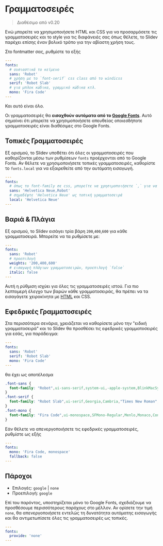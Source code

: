 # Γραμματοσειρές

> Διαθέσιμο από v0.20

Ενώ μπορείτε να χρησιμοποιήσετε HTML και CSS για να προσαρμόσετε τις γραμματοσειρές και το style για τις διαφάνειές σας όπως θέλετε, το Slidev παρέχει επίσης έναν βολικό τρόπο για την αβίαστη χρήση τους.

Στο fontmatter σας, ρυθμίστε τα εξής

```yaml
---
fonts:
  # ουσιαστικά το κείμενο
  sans: 'Robot'
  # χρήση με το `font-serif` css class από το windicss
  serif: 'Robot Slab'
  # για μπλοκ κώδικα, γραμμικό κώδικα κτλ.
  mono: 'Fira Code'
---
```

Και αυτό είναι όλο.

Οι γραμματοσειρές θα **εισαχθούν αυτόματα από το [Google Fonts](https://fonts.google.com/)**. Αυτό σημαίνει ότι μπορείτε να χρησιμοποιήσετε απευθείας οποιεσδήποτε γραμματοσειρές είναι διαθέσιμες στο Google Fonts.

## Τοπικές Γραμματοσειρές

Εξ ορισμού, το Slidev υποθέτει ότι όλες οι γραμματοσειρές που καθορίζονται μέσω των ρυθμίσεων `fonts` προέρχονται από το Google Fonts. Αν θέλετε να χρησιμοποιήσετε τοπικές γραμματοσειρές, καθορίστε το `fonts.local` για να εξαιρεθείτε από την αυτόματη εισαγωγή. 

```yaml
---
fonts:
  # όπως το font-family σε css, μπορείτε να χρησιμοποιήσετε `,` για να διαχωρίσετε πολλαπλές γραμματοσειρές ως εφεδρικές
  sans: 'Helvetica Neue,Robot'
  # σημαδέψτε 'Helvetica Neue' ως τοπική γραμματοσειρά
  local: 'Helvetica Neue'
---
```

## Βαριά & Πλάγια

Εξ ορισμού, το Slidev εισάγει τρία βάρη `200`,`400`,`600` για κάθε γραμματοσειρά. Μπορείτε να τα ρυθμίσετε με:

```yaml
---
fonts:
  sans: 'Robot'
  # προεπιλογή
  weights: '200,400,600'
  # εισαγωγή πλάγιων γραμματοσειρών, προεπιλογή `false`
  italic: false
---
```

Αυτή η ρύθμιση ισχύει για όλες τις γραμματοσειρές ιστού. Για πιο λεπτομερή έλεγχο των βαρών κάθε γραμματοσειράς, θα πρέπει να τα εισαγάγετε χειροκίνητα με [HTML](/custom/directory-structure.html#index-html) και CSS.

## Εφεδρικές Γραμματοσειρές

Στα περισσότερα σενάρια, χρειάζεται να καθορίσετε μόνο την "ειδική γραμματοσειρά" και το Slidev θα προσθέσει τις εφεδρικές γραμματοσειρές για εσάς, για παράδειγμα:

```yaml
---
fonts:
  sans: 'Robot'
  serif: 'Robot Slab'
  mono: 'Fira Code'
---
```

θα έχει ως αποτέλεσμα 

```css
.font-sans {
  font-family: "Robot",ui-sans-serif,system-ui,-apple-system,BlinkMacSystemFont,"Segoe UI",Roboto,"Helvetica Neue",Arial,"Noto Sans",sans-serif,"Apple Color Emoji","Segoe UI Emoji","Segoe UI Symbol","Noto Color Emoji";
}
.font-serif {
  font-family: "Robot Slab",ui-serif,Georgia,Cambria,"Times New Roman",Times,serif;
}
.font-mono {
  font-family: "Fira Code",ui-monospace,SFMono-Regular,Menlo,Monaco,Consolas,"Liberation Mono","Courier New",monospace;
}
```

Εάν θέλετε να απενεργοποιήσετε τις εφεδρικές γραμματοσειρές, ρυθμίστε ως εξής

```yaml
---
fonts:
  mono: 'Fira Code, monospace'
  fallback: false
---
```

## Πάροχοι

- Επιλογές: `google` | `none`
- Προεπιλογή: `google`

Επί του παρόντος, υποστηρίζεται μόνο το Google Fonts, σχεδιάζουμε να προσθέσουμε περισσότερους παρόχους στο μέλλον. Αν ορίσετε την τιμή `none`, θα απενεργοποιήσετε εντελώς τη δυνατότητα αυτόματης εισαγωγής και θα αντιμετωπίσετε όλες τις γραμματοσειρές ως τοπικές.

```yaml
---
fonts:
  provide: 'none'
---
```


